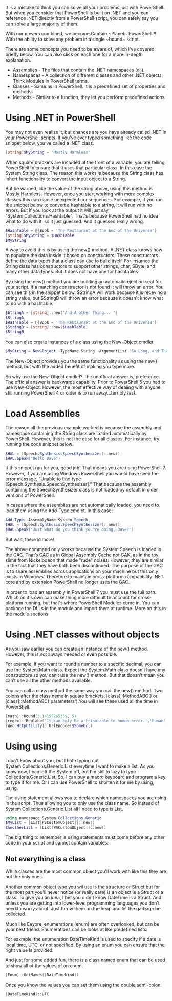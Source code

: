 It is a mistake to think you can solve all your problems just with PowerShell. But when you consider that PowerShell is built on .NET and you can reference .NET directly from a PowerShell script, you can safely say you can solve a large majority of them.

With our powers combined, we become Captain ~Planet~ PowerShell!!! With the ability to solve any problem in a single ~bound~ script.

There are some concepts you need to be aware of, which I've covered briefly below. You can also click on each one for a more in-depth explanation.
- Assemblies - The files that contain the .NET namespaces (dll).
- Namespaces - A collection of different classes and other .NET objects. Think Modules in PowerShell terms.
- Classes - Same as in PowerShell. It is a predefined set of properties and methods
- Methods - Similar to a function, they let you perform predefined actions

# Using .NET in PowerShell
You may not even realize it, but chances are you have already called .NET in your PowerShell scripts. If you’ve ever typed something like the code snippet below, you’ve called a .NET class.

~~~PowerShell
[string]$MyString = 'Mostly Harmless'
~~~

When square brackets are included at the front of a variable, you are telling PowerShell to ensure that it uses that particular class. In this case the System.String class. The reason this works is because the String class has inhert functionality to convert the input object to a String. 

But be warned, like the value of the string above, using this method is Mostly Harmless. However, once you start working with more complex classes this can cause unexpected consequences. For example, if you run the snippet below to convert a hashtable to a string, it will run with no errors. But if you look at the output it will just say, "System.Collections.Hashtable". That's because PowerShell had no idea what to do with it, so it just guessed. And it guessed really wrong.

~~~PowerShell
$HashTable = @{Book = 'The Restaurant at the End of the Universe'}
[string]$MyString = $HashTable
$MyString
~~~

A way to avoid this is by using the new() method. A .NET class knows how to populate the data inside it based on constructors. These constructors define the data types that a class can use to build itself. For instance the String class has constructors to support other strings, char, SByte, and many other data types. But it does not have one for hashtables.

By using the new() method you are building an automatic ejection seat for your script. If a matching constructor is not found it will throw an error. You can see this in the snippet below. $StringA will work because it is receving a string value, but $StringB will throw an error because it doesn't know what to do with a hashtable.

~~~PowerShell
$StringA = [string]::new('And Another Thing... ')
$StringA
$HashTable = @{Book = 'The Restaurant at the End of the Universe'}
$StringB = [string]::new($HashTable)
$StringB
~~~

You can also create instances of a class using the New-Object cmdlet. 

~~~PowerShell
$MyString = New-Object -TypeName String -ArgumentList 'So Long, and Thanks for All the Fish'
~~~

The New-Object provides you the same functionality as using the new() method, but with the added benefit of making you type more. 

So why use the New-Object cmdlet? The unoffical answer is, preference. The official answer is backwards capabilty. Prior to PowerShell 5 you had to use New-Object. However, the most effective way of dealing with anyone still running PowerShell 4 or older is to run away...terribly fast.

# Load Assemblies
The reason all the previous example worked is because the assembly and namespace containing the String class are loaded automatically by PowerShell. However, this is not the case for all classes. For instance, try running the code snippet below:
~~~PowerShell
$HAL = [Speech.Synthesis.SpeechSynthesizer]::new()
$HAL.Speak("Hello Dave")
~~~

If this snippet ran for you, good job! That means you are using PowerShell 7. However, if you are using Windows PowerShell you would have seen the error message, “Unable to find type [Speech.Synthesis.SpeechSynthesizer].” That because the assembly containing the SpeechSynthesizer class is not loaded by default in older versions of PowerShell.

In cases where the assemblies are not automatically loaded, you need to load them using the Add-Type cmdlet. In this case:
~~~PowerShell
Add-Type -AssemblyName System.Speech
$HAL = [Speech.Synthesis.SpeechSynthesizer]::new()
$HAL.Speak("Just what do you think you're doing, Dave?")
~~~
 
But wait, there is more!

The above command only works because the System.Speech is loaded in the GAC. That’s GAC as in Global Assembly Cache not GAK, as in the toy slime from Nickelodeon that made "rude" noises. However, they are similar in the fact that they have both been discontinued. The purpose of the GAC is to share assemblies across applications on your machine but this only exists in Windows. Therefore to maintain cross-platform compatibility .NET core and by extension PowerShell no longer uses the GAC.

In order to load an assembly in PowerShell 7 you must use the full path. Which on it's own can make thing more difficult to account for cross-platform running, but that's where PowerShell Modules come in. You can package the DLLs in the module and import them at runtime. More on this in the module sections.

# Using .NET classes without objects
As you saw earlier you can create an instance of the new() method. However, this is not always needed or even possible.

For example, if you want to round a number to a specific decimal, you can use the System.Math class. Expect the System.Math class doesn’t have any constructors so you can’t use the new() method. But that doesn’t mean you can’t use all the other methods available.

You can call a class method the same way you call the new() method. Two colons after the class name in square brackets. [class]::MethodABC() or [class]::MethodABC('parameters').You will see these used all the time in PowerShell.
~~~PowerShell
[math]::Round(3.14159265359, 5)
[regex]::Replace('It can only be attributable to human error.','human','computer')
[Web.HttpUtility]::UrlEncode($SomeUrl)
~~~

# Using using
I don't know about you, but I hate typing out System.Collections.Generic.List everytime I want to make a list. As you know now, I can left the System off, but I'm still to lazy to type Collections.Generic.List. So, I can buy a macro keyboard and program a key to type if for me. Or I can use PowerShell to shorten it for me by using, using.

The using statement allows you to declare which namespaces you are using in the script. Thus allowing you to only use the class name. So instead of System.Collections.Generic.List all I need to type is List.

~~~PowerShell
using namespace System.Collections.Generic
$MyList = [List[PSCustomObject]]::new()
$AnotherList = [List[PSCustomObject]]::new()
~~~

The big thing to remember is using statements must come before any other code in your script and cannot contain variables. 

## Not everything is a class
While classes are the most common object you'll work with like this they are not the only ones.

Another common object type you wil use is the structure or Struct but for the most part you'll never notice (or really care) is an object is a Struct or a class. To give you an idea, I bet you didn't know DateTime is a Struct. And unless you are getting into lower-level programming languages you don't need to worry about. Just throw them on the heap and let the garbage be collected.

Much like Eeyore, enumerations (enum) are often overlooked, but can be your best friend. Enumerations can be looks at like predefined lists. 

For eaxmple, the enumeration DateTimeKind is used to specify if a date is local time, UTC, or not specified. By using an enum you can ensure that the right value is provided.

And just for some added fun, there is a class named enum that can be used to show all of the values of an enum.

~~~PowerShell
[Enum]::GetNames([DateTimeKind])
~~~

Once you know the values you can set them using the double semi-colon.

~~~PowerShell
[DateTimeKind]::UTC
~~~